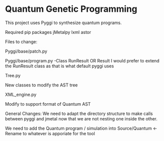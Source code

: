# Quantum Genetic Programming

This project uses Pyggi to synthesize quantum programs.





Required pip packages
jMetalpy
lxml
astor


Files to change:

Pyggi/base/patch.py

Pyggi/base/program.py
-Class RunResult OR Result
I would prefer to extend the RunResult class as that is what default pyggi uses


Tree.py

New classes to modify the AST tree 

XML_engine.py

Modify to support format of Quantum AST


General Changes:
We need to adapt the directory structure to make calls between pyggi and jmetal now that we are not nesting one inside the other.

We need to add the Quantum program / simulation into
Source/Quantum <- Rename to whatever is apporiate for the tool

